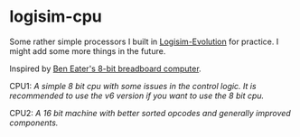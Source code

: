 # logisim-cpu

Some rather simple processors I built in [Logisim-Evolution](https://github.com/logisim-evolution/logisim-evolution) for practice. 
I might add some more things in the future.

Inspired by [Ben Eater's 8-bit breadboard computer](https://www.youtube.com/playlist?list=PLowKtXNTBypGqImE405J2565dvjafglHU).

CPU1: *A simple 8 bit cpu with some issues in the control logic. It is recommended to use the v6 version if you want to use the 8 bit cpu.*

CPU2: *A 16 bit machine with better sorted opcodes and generally improved components.*
